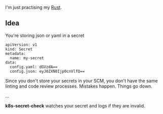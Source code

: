 
I'm just practising my [Rust](https://www.rust-lang.org/).

## Idea

You're storing json or yaml in a secret

```
apiVersion: v1
kind: Secret
metadata:
  name: my-secret
data:
  config.yaml: dGVzdA==
  config.json: eyJ0ZXN0Ijp0cnVlfQ==
```

Since you don't store your secrets in your SCM, you don't have the same
linting and code review processes. Mistakes happen. Things go down.

...

**k8s-secret-check** watches your secret and logs if they are invalid.


